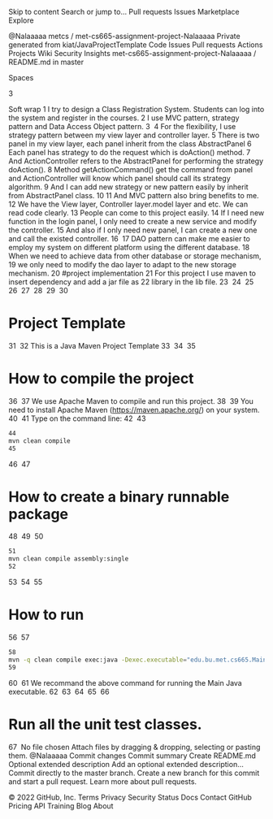 Skip to content
Search or jump to…
Pull requests
Issues
Marketplace
Explore
 
@Nalaaaaa 
metcs
/
met-cs665-assignment-project-Nalaaaaa
Private
generated from kiat/JavaProjectTemplate
Code
Issues
Pull requests
Actions
Projects
Wiki
Security
Insights
met-cs665-assignment-project-Nalaaaaa
/
README.md
in
master
 

Spaces

3

Soft wrap
1
I try to design a Class Registration System. Students can log into the system and register in the courses.
2
I use MVC pattern, strategy pattern and Data Access Object pattern.
3
​
4
   For the flexibility, I use strategy pattern between my view layer and controller layer.
5
There is two panel in my view layer, each panel inherit from the class AbstractPanel
6
Each panel has strategy to do the request which is doAction() method.
7
And ActionController refers to the AbstractPanel for performing the strategy doAction(). 
8
Method getActionCommand() get the command from panel and ActionController will know which panel should call its strategy algorithm.
9
And I can add new strategy or new pattern easily by inherit from AbstractPanel class.
10
​
11
And MVC pattern also bring benefits to me.
12
We have the View layer, Controller layer.model layer and etc. We can read code clearly.
13
People can come to this project easily.
14
If I need new function in the login panel, I only need to create a new service and modify the controller.
15
And also if I only need new panel, I can create a new one and call the existed controller.
16
​
17
DAO pattern can make me easier to employ my system on different platform using the different database.
18
When we need to achieve data from other database or storage mechanism,
19
we only need to modify the dao layer to adapt to the new storage mechanism.
20
#project implementation
21
For this project I use maven to insert  dependency and add a jar file as 
22
library in the lib file.
23
​
24
​
25
​
26
​
27
​
28
​
29
​
30
# Project Template
31
​
32
This is a Java Maven Project Template
33
​
34
​
35
# How to compile the project
36
​
37
We use Apache Maven to compile and run this project. 
38
​
39
You need to install Apache Maven (https://maven.apache.org/)  on your system. 
40
​
41
Type on the command line: 
42
​
43
```bash
44
mvn clean compile
45
```
46
​
47
# How to create a binary runnable package 
48
​
49
​
50
```bash
51
mvn clean compile assembly:single
52
```
53
​
54
​
55
# How to run
56
​
57
```bash
58
mvn -q clean compile exec:java -Dexec.executable="edu.bu.met.cs665.Main" -Dlog4j.configuration="file:log4j.properties"
59
```
60
​
61
We recommand the above command for running the Main Java executable. 
62
​
63
​
64
​
65
​
66
# Run all the unit test classes.
67
​
No file chosen
Attach files by dragging & dropping, selecting or pasting them.
@Nalaaaaa
Commit changes
Commit summary
Create README.md
Optional extended description
Add an optional extended description…
 Commit directly to the master branch.
 Create a new branch for this commit and start a pull request. Learn more about pull requests.
 
© 2022 GitHub, Inc.
Terms
Privacy
Security
Status
Docs
Contact GitHub
Pricing
API
Training
Blog
About
